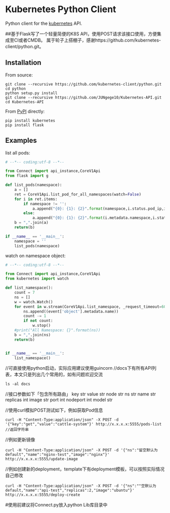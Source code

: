 # Kubernetes Python Client

Python client for the [kubernetes](http://kubernetes.io/) API.

##基于Flask写了一个轻量简便的K8S API，使用POST请求该接口使用，方便集成至CI或者CMDB。
属于轮子上搭棚子，感谢https://github.com/kubernetes-client/python.git。

## Installation

From source:

```
git clone --recursive https://github.com/kubernetes-client/python.git
cd python
python setup.py install
git clone --recursive https://github.com/JUNgege10/Kubernetes-API.git
cd Kubernetes-API
```


From [PyPI](https://pypi.python.org/pypi/kubernetes/) directly:

```
pip install kubernetes
pip install flask
```

## Examples

list all pods:

```python
# --*-- coding:utf-8 --*--

from Connect import api_instance,CoreV1Api
from flask import g

def list_pods(namespace):
    a = []
    ret = CoreV1Api.list_pod_for_all_namespaces(watch=False)
    for i in ret.items:
        if namespace != '':
            a.append("{0}: {1}: {2}".format(namespace,i.status.pod_ip,i.metadata.name))
        else:
            a.append("{0}: {1}: {2}".format(i.metadata.namespace,i.status.pod_ip,i.metadata.name))
    b = ",".join(a)
    return(b)

if __name__ == '__main__':
    namespace = ''
    list_pods(namespace)
```

watch on namespace object:

```python
# --*-- coding:utf-8 --*--

from Connect import api_instance,CoreV1Api
from kubernetes import watch

def list_namespace():
    count = 7
    ns = []
    w = watch.Watch()
    for event in w.stream(CoreV1Api.list_namespace, _request_timeout=60):
        ns.append((event['object'].metadata.name))
        count -= 1
        if not count:
            w.stop()
    #print("All Namespace: {}".format(ns))
    b = ",".join(ns)
    return(b)


if __name__ == '__main__':
    list_namespace()
```

//可直接使用python启动，实际应用建议使用guincorn
//docs下有所有API列表，本文只是列出几个常用的，如有问题欢迎交流
```
ls -al docs
```

//接口参数如下「包含所有路由」
key str
value str
node str
ns str
name str
replicas int
image str
port int
nodeport int
model str


//使用curl模拟POST测试如下，例如获取Pod信息
```
curl -H "Content-Type:application/json" -X POST -d '{"key":"get","value":"cattle-system"}' http://x.x.x.x:5555/pods-list
//返回字符串
```

//例如更新镜像
```
curl -H "Content-Type:application/json" -X POST -d '{"ns":"留空默认为default","name":"nginx-test","image":"nginx"}' http://x.x.x.x:5555/update-image
```

//例如创建新的deployment，template下有deployment模板，可以按照实际情况自己修改
```
curl -H "Content-Type:application/json" -X POST -d '{"ns":""空默认为default,"name":"api-test","replicas":2,"image":"ubuntu"}' http://x.x.x.x:5555/deploy-create
```


#使用前建议将Connect.py放入python Lib库目录中
